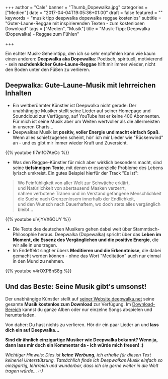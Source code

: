 +++
author = "Cale"
banner = "Thumb_Dopewalka.jpg"
categories = ["Medien"]
date = "2017-04-04T19:05:36+01:00"
draft = false
featured = ""
keywords = "musik tipp deepwalka dopewalka reggae kostenlos"
subtitle = "Guter-Laune-Reggae mit inspirierenden Texten - zum kostenlosen Download"
tags = ["Medien", "Musik"]
title = "Musik-Tipp: Deepwalka (Dopewalka) - Reggae zum Fühlen"

+++

Ein echter Musik-Geheimtipp, den ich so sehr empfehlen kann wie kaum einen anderen: **Deepwalka aka Dopewalka**: Poetisch, spirituell, motivierend  - sein **nachdenklicher Gute-Laune-Reggae** hilft mir immer wieder, nicht den Boden unter den Füßen zu verlieren.<!--more--> 

## Deepwalka: Gute-Laune-Musik mit lehrreichen Inhalten

- Ein weltberühmter Künstler ist Deepwalka nicht gerade: Der unabhängige Musiker stellt seine Lieder auf seiner Homepage und Soundcloud zur Verfügung, auf YouTube hat er keine 400 Abonnenten. Für mich ist seine Musik aber um Weiten wertvoller als die allermeisten in unseren Charts...
- Deepwalkas Musik ist **positiv, voller Energie und macht einfach Spaß**. Wenn alles schiefzugehen scheint, hör' ich mir Lieder wie "Rückenwind" an - und es gibt mir immer wieder Kraft und Zuversicht.     

{{% youtube fi7mfO7AeCc %}}     

- Was den Reggae-Künstler für mich aber wirklich besonders macht, sind seine **tiefsinnigen Texte**, mit denen er essenzielle Probleme des Lebens lyrisch umkreist. Ein gutes Beispiel hierfür der Track "Es ist":
     
> Wo Feinfühligkeit von aller Welt zur Schwäche erklärt,      
> und Natürlichkeit von abertausend Masken verzerrt,      
> nähren verbotene Tränen und im Verstand gefangene Menschlichkeit     
> die Suche nach Grenzenlosem innerhalb der Endlichkeit,     
> und den Wunsch nach Dauerhaftem, wo doch stets alles vergänglich bleibt...

{{% youtube uiVjYVX6OUY %}}

- Die Texte des deutschen Musikers gehen dabei weit über Stammtisch-Philosophie heraus. Deepwalka (Dopewalka) spricht über das **Leben im Moment, die Essenz des Vergänglichen und die positive Energie**, die wir alle in uns tragen. 
- Im Endeffekt singt er übers **Meditieren und die Erkenntnisse**, die dabei gemacht werden können - ohne das Wort "Meditation" auch nur einmal in den Mund zu nehmen.

{{% youtube v4rOXP8nS8g %}}


## Und das Beste: Seine Musik gibt's umsonst!

Der unabhängige Künstler stellt auf [seiner Website deepwalka.net](http://deepwalka.net/) seine gesamte **Musik kostenlos zum Download** zur Verfügung. Im [Download-Bereich](http://deepwalka.net/index.php?section=download) kannst du ganze Alben oder nur einzelne Songs abspielen und herunterladen. 

Von daher: Du hast nichts zu verlieren. Hör dir ein paar Lieder an und **lass dich ein auf Deepwalka...**

**Sind dir ähnlich einzigartige Musiker wie Deepwalka bekannt? Wenn ja, dann lass mir doch ein Kommentar da - ich würde mich freuen! :)**

*Wichtiger Hinweis: Dies ist __keine Werbung__, ich erhalte für diesen Text keinerlei Unterstützung. Tatsächlich finde ich Deepwalkas Musik einfach so einzigartig, lehrreich und wunderbar, dass ich sie gerne weiter in die Welt tragen würde... :-)*